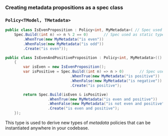 ### Creating metadata propositions as a spec class

### `Policy<TModel, TMetadata>`

```csharp
public class IsEvenProposition : Policy<int, MyMetadata>( // Spec used as base type
    Spec.Build((int n) => n % 2 == 0)       // Spec used as static type
        .WhenTrue(new MyMetadata("is even"))
        .WhenFalse(new MyMetadata("is odd"))
        .Create("is even"));

public class IsEvenAndPositiveProposition : Policy<int, MyMetadata>(() => // Spec used as base type
    {
        var isEven = new IsEvenProposition();
        var isPositive = Spec.Build((int n) => n > 0)       // Spec used as static type
                             .WhenTrue(new MyMetadata("is positive"))
                             .WhenFalse(new MyMetadata("is negative"))
                             .Create("is positive");

        return Spec.Build(isEven & isPositive)
                   .WhenTrue(new MyMetadata("is even and positive"))
                   .WhenFalse(new MyMetadata("is not even and positive"))
                   .Create("is even and positive");
    });
```

This type is used to derive new types of _metadata_ policies that can be instantiated anywhere in your codebase.
